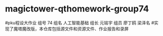 # magictower-qthomework-group74
#pku程设大作业  组号 74 组名 人工智能基础 组长 元铭宇 组员 廖丁鸥 梁泽名
#实现了魔塔魔改版，本仓库包括源文件和资源文件、作业报告和录屏
